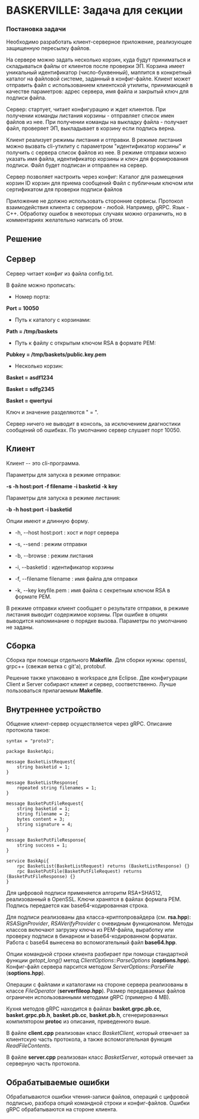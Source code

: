 # BASKERVILLE: Задача для секции

### Постановка задачи

Необходимо разработать клиент-серверное приложение, реализующее защищенную
пересылку файлов.

На сервере можно задать несколько корзин, куда будут приниматься и складываться
 файлы от клиентов после проверки ЭП. Корзина имеет уникальный идентификатор
 (число-буквенный), маппится в конкретный каталог на файловой системе, заданный
  в конфиг-файле. Клиент может отправить файл с использованием клиентской
  утилиты, принимающей в качестве параметров: адрес сервера, имя файла
  и закрытый ключ для подписи файла.

Сервер: стартует, читает конфигурацию и ждет клиентов.
При получении команды листания корзины - отправляет список имен файлов из нее.
При получении команды на выкладку файла - получает файл, проверяет ЭП,
выкладывает в корзину если подпись верна.

Клиент реализует режимы листания и отправки. В режиме листания можно вызвать
cli-утилиту с параметром "идентификатор корзины" и получить с сервера список
файлов из нее. В режиме отправки можно указать имя файла, идентификатор корзины
и ключ для формирования подписи. Файл будет подписан и отправлен на сервер.

Сервер позволяет настроить через конфиг:
Каталог для размещения корзин
ID корзин для приема сообщений
Файл с публичным ключом или сертификатом для проверки подписи файлов

Приложение не должно использовать сторонние сервисы.
Протокол взаимодействия клиента с сервером - любой. Например, gRPC. Язык - С++.
Обработку ошибок в некоторых случаях можно ограничить, но в комментариях
 желательно написать об этом.

## Решение

## Сервер

Сервер читает конфиг из файла config.txt.

В файле можно прописать:
* Номер порта:

**Port = 10050**

* Путь к каталогу с корзинами:

**Path = /tmp/baskets**

* Путь к файлу с открытым ключом RSA в формате PEM:

**Pubkey = /tmp/baskets/public.key.pem**

* Несколько корзин:

**Basket = asdf1234**

**Basket = sdfg2345**

**Basket = qwertyui**

Ключ и значение разделяются " = ".

Сервер ничего не выводит в консоль, за исключением диагностики сообщений
об ошибках.
По умолчанию сервер слушает порт 10050.

## Клиент

Клиент -- это cli-программа.

Параметры для запуска в режиме отправки:

**-s -h host:port -f filename -i basketid -k key**

Параметры для запуска в режиме листания:

**-b -h host:port -i basketid**

Опции имеют и длинную форму.

* -h, --host host:port : хост и порт сервера

* -s, --send : режим отправки

* -b, --browse : режим листания

* -i, --basketid : идентификатор корзины

* -f, --filename filename : имя файла для отправки

* -k, --key keyfile.pem : имя файла с секретным ключом RSA в формате PEM.

В режиме отправки клиент сообщает о результате отправки, в режиме листания
выводит содержимое корзины.
При ошибке в опциях выводится напоминание о порядке вызова. Параметры
по умолчанию не заданы.

## Сборка

Сборка при помощи отдельного **Makefile**.
Для сборки нужны: openssl, grpc++ (свежая ветка с git'а), protobuf.

Решение также упаковано в workspace для Eclipse.
Две конфигурации Client и Server собирают клиент и сервер, соответственно.
Лучше пользоваться прилагаемым **Makefile**.

## Внутреннее устройство

Общение клиент-сервер осуществляется через gRPC. Описание протокола такое:

```
syntax = "proto3";

package BasketApi;

message BasketListRequest{
	string basketid = 1;
}

message BasketListResponse{
	repeated string filenames = 1;
}

message BasketPutFileRequest{
	string basketid = 1;
	string filename = 2;
	bytes content = 3;
	string signature = 4;
}

message BasketPutFileResponse{
	string success = 1;
}

service BaskApi{
	rpc BasketList(BasketListRequest) returns (BasketListResponse) {}
	rpc BasketPutFile(BasketPutFileRequest) returns (BasketPutFileResponse) {}
}
```
Для цифровой подписи применяется алгоритм RSA+SHA512, реализованный в OpenSSL.
Ключи хранятся в файлах формата PEM. Подпись передается как
base64-кодированная строка.

Для подписи реализованы два класса-криптопровайдера (см. **rsa.hpp**):
_RSASignProvider_, _RSAVerifyProvider_ с очевидным функционалом. Методы классов
включают загрузку ключа из PEM-файла, выработку или проверку подписи в бинарном
и base64-кодированном форматах.
Работа с base64 вынесена во вспомогательный файл **base64.hpp**.

Опции командной строки клиента разбирает при помощи стандартной функции
_getopt_long()_
метод _ClientOptions::ParseOptions_ (**coptions.hpp**). Конфиг-файл сервера
 парсится
методом _ServerOptions::ParseFile_ (**soptions.hpp**).

Операции с файлами и каталогами на стороне сервера реализованы в классе
_FileOperator_
(**serverfileop.hpp**). Размер передаваемых файлов ограничен использованными
методами gRPC (примерно 4 MB).

Кухня методов gRPC  находится в файлах
**basket.grpc.pb.cc**,  **basket.grpc.pb.h**, **basket.pb.cc**,
 **basket.pb.h**, сгенерированных компилятором **protoc** из описания,
 приведенного выше.

В файле **client.cpp** реализован класс _BasketClient_, который отвечает
 за клиентскую часть протокола,
а также вспомогательная функция _ReadFileContents_.

В файле **server.cpp** реализован класс  _BasketServer_, который отвечает
за серверную часть протокола.

## Обрабатываемые ошибки

Обрабатываются ошибки чтения-записи файлов, операций с цифровой подписью,
разбора опций командной строки и конфиг-файлов. Ошибки gRPC обрабатываются
на стороне клиента.